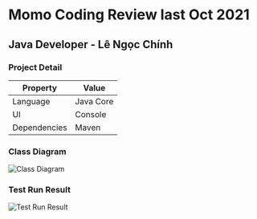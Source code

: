# Momo Coding Review last Oct 2021
## Java Developer - Lê Ngọc Chính


### Project Detail

| Property    | Value     |
|-------------|-----------|
| Language        | Java Core |
| UI        | Console |
| Dependencies   | Maven      |

### Class Diagram

![Class Diagram](https://i.imgur.com/tW24lL5.png)

### Test Run Result

![Test Run Result](https://github.com/chinhngocpro/MomoCodingTest/blob/master/screenshot/test-run.png?raw=true)
